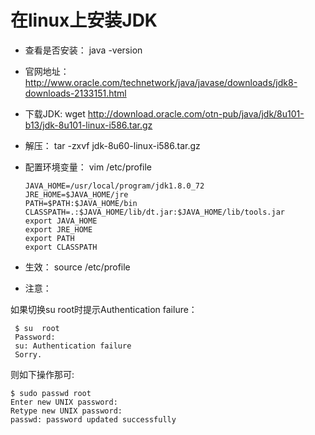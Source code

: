 # 在linux上安装JDK

- 查看是否安装： java -version
- 官网地址： http://www.oracle.com/technetwork/java/javase/downloads/jdk8-downloads-2133151.html
- 下载JDK: wget http://download.oracle.com/otn-pub/java/jdk/8u101-b13/jdk-8u101-linux-i586.tar.gz
- 解压： tar -zxvf jdk-8u60-linux-i586.tar.gz
- 配置环境变量： vim /etc/profile

  ```
  JAVA_HOME=/usr/local/program/jdk1.8.0_72
  JRE_HOME=$JAVA_HOME/jre
  PATH=$PATH:$JAVA_HOME/bin
  CLASSPATH=.:$JAVA_HOME/lib/dt.jar:$JAVA_HOME/lib/tools.jar
  export JAVA_HOME
  export JRE_HOME
  export PATH
  export CLASSPATH
  ```
- 生效： source /etc/profile
- 注意：

如果切换su root时提示Authentication failure：
 ```
  $ su  root
  Password:
  su: Authentication failure
  Sorry.
  ```
则如下操作那可:
  ```
  $ sudo passwd root
  Enter new UNIX password:
  Retype new UNIX password:
  passwd: password updated successfully
  ```